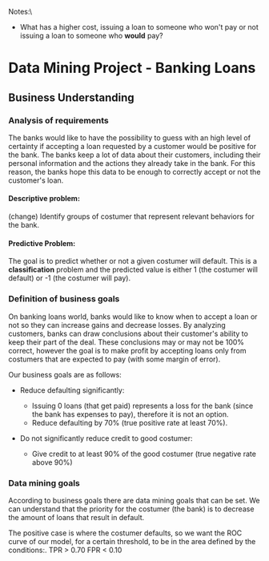 Notes:\
- What has a higher cost, issuing a loan to someone who won't pay or not issuing a loan to someone who **would** pay? 

# Data Mining Project - Banking Loans

## Business Understanding

### Analysis of requirements

The banks would like to have the possibility to guess with an high level of certainty if accepting a loan requested by a customer would be positive for the bank. The banks keep a lot of data about their customers, including their personal information and the actions they already take in the bank. For this reason, the banks hope this data to be enough to correctly accept or not the customer's loan.

#### Descriptive problem:
(change) Identify groups of costumer that represent relevant behaviors for the bank.

#### Predictive Problem:
The goal is to predict whether or not a given costumer will default. This is a **classification** problem and the predicted value is either 1 (the costumer will default) or -1 (the costumer will pay).



### Definition of business goals


On banking loans world, banks would like to know when to accept a loan or not so they can increase gains and decrease losses. By analyzing customers, banks can draw conclusions about their customer's ability to keep their part of the deal. These conclusions may or may not be 100% correct, however the goal is to make profit by accepting loans only from costumers that are expected to pay (with some margin of error). 

Our business goals are as follows:
- Reduce defaulting significantly:
    - Issuing 0 loans (that get paid) represents a loss for the bank (since the bank has expenses to pay), therefore it is not an option.
    - Reduce defaulting by 70% (true positive rate at least 70%). 

- Do not significantly reduce credit to good costumer:
    - Give credit to at least 90% of the good costumer (true negative rate above 90%)


### Data mining goals

According to business goals there are data mining goals that can be set. We can understand that the priority for the costumer (the bank) is to decrease the amount of loans that result in default. 

<!-- We define our confidence level (or threshold) at 80%, which means that it needs to be at least 80% sure that a costumer will pay in order to output 1. -->

<!--So that we can define a greater confidence interval at which loans should be accepted, let's say 80%. If the model is not at least 80% sure that the customer will pay the loan than the bank should refuse the loan. -->

<!-- With this strategy, it's hope to have the **precision** measure greater than the **recall** measure to fulfill the bank expectations about not accepting fallible loans. -->

The positive case is where the costumer defaults, so we want the ROC curve of our model, for a certain threshold, to be in the area defined by the conditions:. 
TPR > 0.70
FPR < 0.10

<!--According to business goals there data mining goals that can be set. We can understand that the priroty for the banks is to increase the ammount of loans rejected correctly. So that we can define a greater confidence interval at which loans should be accepted, let's say 80%. If the model is not at least 80% sure that the customer will pay the loan than the bank should refuse the loan. With this strategy, it's hope to have the **precision** measure greater than the **reacall** measure to fulfill the bank expectations about not accepting fallible loans.-->
